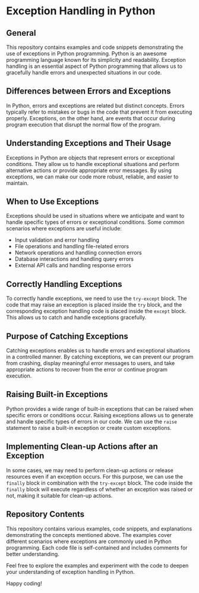 # Exception Handling in Python

## General
This repository contains examples and code snippets demonstrating the use of exceptions in Python programming. Python is an awesome programming language known for its simplicity and readability. Exception handling is an essential aspect of Python programming that allows us to gracefully handle errors and unexpected situations in our code.

## Differences between Errors and Exceptions
In Python, errors and exceptions are related but distinct concepts. Errors typically refer to mistakes or bugs in the code that prevent it from executing properly. Exceptions, on the other hand, are events that occur during program execution that disrupt the normal flow of the program.

## Understanding Exceptions and Their Usage
Exceptions in Python are objects that represent errors or exceptional conditions. They allow us to handle exceptional situations and perform alternative actions or provide appropriate error messages. By using exceptions, we can make our code more robust, reliable, and easier to maintain.

## When to Use Exceptions
Exceptions should be used in situations where we anticipate and want to handle specific types of errors or exceptional conditions. Some common scenarios where exceptions are useful include:
- Input validation and error handling
- File operations and handling file-related errors
- Network operations and handling connection errors
- Database interactions and handling query errors
- External API calls and handling response errors

## Correctly Handling Exceptions
To correctly handle exceptions, we need to use the `try-except` block. The code that may raise an exception is placed inside the `try` block, and the corresponding exception handling code is placed inside the `except` block. This allows us to catch and handle exceptions gracefully.

## Purpose of Catching Exceptions
Catching exceptions enables us to handle errors and exceptional situations in a controlled manner. By catching exceptions, we can prevent our program from crashing, display meaningful error messages to users, and take appropriate actions to recover from the error or continue program execution.

## Raising Built-in Exceptions
Python provides a wide range of built-in exceptions that can be raised when specific errors or conditions occur. Raising exceptions allows us to generate and handle specific types of errors in our code. We can use the `raise` statement to raise a built-in exception or create custom exceptions.

## Implementing Clean-up Actions after an Exception
In some cases, we may need to perform clean-up actions or release resources even if an exception occurs. For this purpose, we can use the `finally` block in combination with the `try-except` block. The code inside the `finally` block will execute regardless of whether an exception was raised or not, making it suitable for clean-up actions.

## Repository Contents
This repository contains various examples, code snippets, and explanations demonstrating the concepts mentioned above. The examples cover different scenarios where exceptions are commonly used in Python programming. Each code file is self-contained and includes comments for better understanding.

Feel free to explore the examples and experiment with the code to deepen your understanding of exception handling in Python.

Happy coding!
